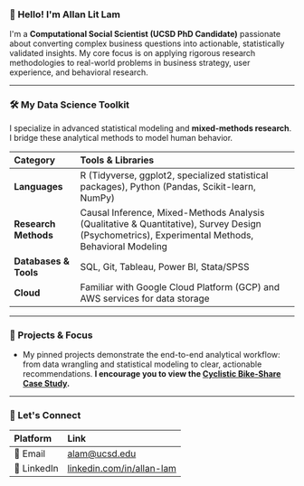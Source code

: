 ### 👋 Hello! I'm Allan Lit Lam

I'm a **Computational Social Scientist (UCSD PhD Candidate)** passionate about converting complex business questions into actionable, statistically validated insights. My core focus is on applying rigorous research methodologies to real-world problems in business strategy, user experience, and behavioral research.

---

### 🛠️ My Data Science Toolkit

I specialize in advanced statistical modeling and **mixed-methods research**. I bridge these analytical methods to model human behavior.

| Category | Tools & Libraries |
| :--- | :--- |
| **Languages** | R (Tidyverse, ggplot2, specialized statistical packages), Python (Pandas, Scikit-learn, NumPy) |
| **Research Methods** | Causal Inference, Mixed-Methods Analysis (Qualitative & Quantitative), Survey Design (Psychometrics), Experimental Methods, Behavioral Modeling |
| **Databases & Tools** | SQL, Git, Tableau, Power BI, Stata/SPSS  |
| **Cloud** | Familiar with Google Cloud Platform (GCP) and AWS services for data storage |

---

### 🚀 Projects & Focus

* My pinned projects demonstrate the end-to-end analytical workflow: from data wrangling and statistical modeling to clear, actionable recommendations. **I encourage you to view the [Cyclistic Bike-Share Case Study](LINK-TO-CYCLISTIC-REPO).**

---

### 🤝 Let's Connect

| Platform | Link |
| :--- | :--- |
| 📧 Email | [alam@ucsd.edu](mailto:alam@ucsd.edu)   |
| 🔗 LinkedIn | [linkedin.com/in/allan-lam](https://www.linkedin.com/in/allan-lam/)   |
